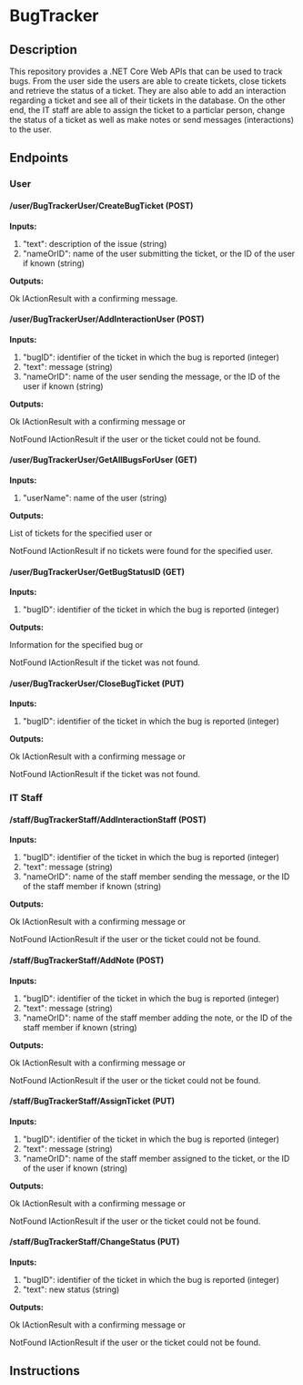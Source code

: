# BugTracker

## Description
This repository provides a .NET Core Web APIs that can be used to track bugs. From the user side the users are able to create tickets, close tickets and retrieve the status of a ticket. They are also able to add an interaction regarding a ticket and see all of their tickets in the database. On the other end, the IT staff are able to assign the ticket to a particlar person, change the status of a ticket as well as make notes or send messages (interactions) to the user.

## Endpoints
### User
#### /user/BugTrackerUser/CreateBugTicket (POST)
**Inputs:**
1. "text": description of the issue (string)
2. "nameOrID": name of the user submitting the ticket, or the ID of the user if known (string)
   
**Outputs:**

Ok IActionResult with a confirming message.

#### /user/BugTrackerUser/AddInteractionUser (POST)
**Inputs:**
1. "bugID": identifier of the ticket in which the bug is reported (integer)
2. "text": message (string)
3. "nameOrID": name of the user sending the message, or the ID of the user if known (string)
   
**Outputs:**

Ok IActionResult with a confirming message or

NotFound IActionResult if the user or the ticket could not be found.

#### /user/BugTrackerUser/GetAllBugsForUser (GET)
**Inputs:**
1. "userName": name of the user (string)
   
**Outputs:**

List of tickets for the specified user or

NotFound IActionResult if no tickets were found for the specified user.

#### /user/BugTrackerUser/GetBugStatusID (GET)
**Inputs:**
1. "bugID": identifier of the ticket in which the bug is reported (integer)
   
**Outputs:**

Information for the specified bug or

NotFound IActionResult if the ticket was not found.

#### /user/BugTrackerUser/CloseBugTicket (PUT)
**Inputs:**
1. "bugID": identifier of the ticket in which the bug is reported (integer)
   
**Outputs:**

Ok IActionResult with a confirming message or

NotFound IActionResult if the ticket was not found.

### IT Staff
#### /staff/BugTrackerStaff/AddInteractionStaff (POST)
**Inputs:**
1. "bugID": identifier of the ticket in which the bug is reported (integer)
2. "text": message (string)
3. "nameOrID": name of the staff member sending the message, or the ID of the staff member if known (string)
   
**Outputs:**

Ok IActionResult with a confirming message or

NotFound IActionResult if the user or the ticket could not be found.

#### /staff/BugTrackerStaff/AddNote (POST)
**Inputs:**
1. "bugID": identifier of the ticket in which the bug is reported (integer)
2. "text": message (string)
3. "nameOrID": name of the staff member adding the note, or the ID of the staff member if known (string)
   
**Outputs:**

Ok IActionResult with a confirming message or

NotFound IActionResult if the user or the ticket could not be found.

#### /staff/BugTrackerStaff/AssignTicket (PUT)
**Inputs:**
1. "bugID": identifier of the ticket in which the bug is reported (integer)
2. "text": message (string)
3. "nameOrID": name of the staff member assigned to the ticket, or the ID of the user if known (string)
   
**Outputs:**

Ok IActionResult with a confirming message or

NotFound IActionResult if the user or the ticket could not be found.

#### /staff/BugTrackerStaff/ChangeStatus (PUT)
**Inputs:**
1. "bugID": identifier of the ticket in which the bug is reported (integer)
2. "text": new status (string)
   
**Outputs:**

Ok IActionResult with a confirming message or

NotFound IActionResult if the user or the ticket could not be found.

## Instructions
